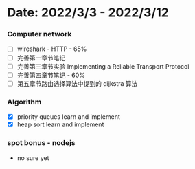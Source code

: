 # Date: 2022/3/3 - 2022/3/12

### Computer network

- [ ] wireshark - HTTP - 65%
- [ ] 完善第一章节笔记
- [ ] 完善第三章节实验 Implementing a Reliable Transport Protocol
- [ ] 完善第四章节笔记 - 60%
- [ ] 第五章节路由选择算法中提到的 dijkstra 算法

### Algorithm

- [x] priority queues learn and implement
- [x] heap sort learn and implement

### spot bonus - nodejs

- no sure yet
